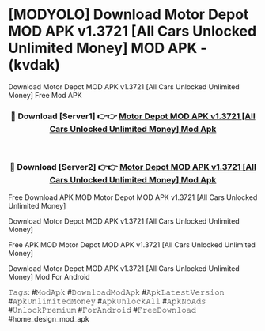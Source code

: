# [MODYOLO] Download Motor Depot MOD APK v1.3721 [All Cars Unlocked Unlimited Money] MOD APK - (kvdak)
Download Motor Depot MOD APK v1.3721 [All Cars Unlocked Unlimited Money] Free Mod APK

<div align="center">
<h3>🔴 Download [Server1] 👉👉 <a href="https://apk-comot.site?title=Motor_Depot_MOD_APK_v1.3721_[All_Cars_Unlocked_Unlimited_Money]">Motor Depot MOD APK v1.3721 [All Cars Unlocked Unlimited Money] Mod Apk</a></h3><br>

<h3>🔴 Download [Server2] 👉👉 <a href="https://apk-comot.site?title=Motor_Depot_MOD_APK_v1.3721_[All_Cars_Unlocked_Unlimited_Money]">Motor Depot MOD APK v1.3721 [All Cars Unlocked Unlimited Money] Mod Apk</a></h3>
</div>


Free Download APK MOD Motor Depot MOD APK v1.3721 [All Cars Unlocked Unlimited Money]

Download Motor Depot MOD APK v1.3721 [All Cars Unlocked Unlimited Money] 

Free APK MOD Motor Depot MOD APK v1.3721 [All Cars Unlocked Unlimited Money] 

Download Motor Depot MOD APK v1.3721 [All Cars Unlocked Unlimited Money] Mod For Android

𝚃𝚊𝚐𝚜: #𝙼𝚘𝚍𝙰𝚙𝚔 #𝙳𝚘𝚠𝚗𝚕𝚘𝚊𝚍𝙼𝚘𝚍𝙰𝚙𝚔 #𝙰𝚙𝚔𝙻𝚊𝚝𝚎𝚜𝚝𝚅𝚎𝚛𝚜𝚒𝚘𝚗 #𝙰𝚙𝚔𝚄𝚗𝚕𝚒𝚖𝚒𝚝𝚎𝚍𝙼𝚘𝚗𝚎𝚢 #𝙰𝚙𝚔𝚄𝚗𝚕𝚘𝚌𝚔𝙰𝚕𝚕 #𝙰𝚙𝚔𝙽𝚘𝙰𝚍𝚜 #𝚄𝚗𝚕𝚘𝚌𝚔𝙿𝚛𝚎𝚖𝚒𝚞𝚖 #𝙵𝚘𝚛𝙰𝚗𝚍𝚛𝚘𝚒𝚍 #𝙵𝚛𝚎𝚎𝙳𝚘𝚠𝚗𝚕𝚘𝚊𝚍 #home_design_mod_apk